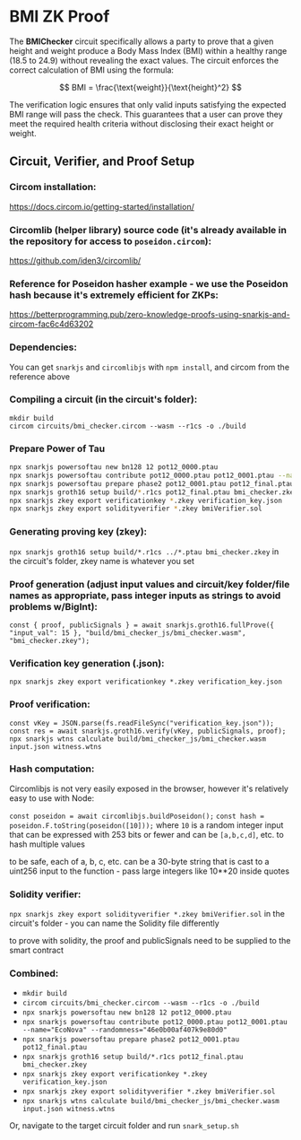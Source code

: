 # BMI ZK Proof

The **BMIChecker** circuit specifically allows a party to prove that a given height and weight produce a Body Mass Index (BMI) within a healthy range (18.5 to 24.9) without revealing the exact values. The circuit enforces the correct calculation of BMI using the formula:

$$
BMI = \frac{\text{weight}}{\text{height}^2}
$$

The verification logic ensures that only valid inputs satisfying the expected BMI range will pass the check. This guarantees that a user can prove they meet the required health criteria without disclosing their exact height or weight.

## Circuit, Verifier, and Proof Setup

### Circom installation:

https://docs.circom.io/getting-started/installation/

### Circomlib (helper library) source code (it's already available in the repository for access to `poseidon.circom`):

https://github.com/iden3/circomlib/

### Reference for Poseidon hasher example - we use the Poseidon hash because it's extremely efficient for ZKPs:

https://betterprogramming.pub/zero-knowledge-proofs-using-snarkjs-and-circom-fac6c4d63202

### Dependencies:

You can get `snarkjs` and `circomlibjs` with `npm install`, and circom from the reference above

### Compiling a circuit (in the circuit's folder):

`mkdir build` <br/>
`circom circuits/bmi_checker.circom --wasm --r1cs -o ./build`

### Prepare Power of Tau

```sh
npx snarkjs powersoftau new bn128 12 pot12_0000.ptau
npx snarkjs powersoftau contribute pot12_0000.ptau pot12_0001.ptau --name="EcoNova" --randomness="46e0b00af407k9e80d0"
npx snarkjs powersoftau prepare phase2 pot12_0001.ptau pot12_final.ptau
npx snarkjs groth16 setup build/*.r1cs pot12_final.ptau bmi_checker.zkey
npx snarkjs zkey export verificationkey *.zkey verification_key.json
npx snarkjs zkey export solidityverifier *.zkey bmiVerifier.sol
```

### Generating proving key (zkey):

`npx snarkjs groth16 setup build/*.r1cs ../*.ptau bmi_checker.zkey` in the circuit's folder, zkey name is whatever you set

### Proof generation (adjust input values and circuit/key folder/file names as appropriate, pass integer inputs as strings to avoid problems w/BigInt):

`const { proof, publicSignals } = await snarkjs.groth16.fullProve({ "input_val": 15 }, "build/bmi_checker_js/bmi_checker.wasm", "bmi_checker.zkey");`

### Verification key generation (.json):

`npx snarkjs zkey export verificationkey *.zkey verification_key.json`

### Proof verification:

`const vKey = JSON.parse(fs.readFileSync("verification_key.json"));`
`const res = await snarkjs.groth16.verify(vKey, publicSignals, proof);`
`npx snarkjs wtns calculate build/bmi_checker_js/bmi_checker.wasm input.json witness.wtns`

### Hash computation:

Circomlibjs is not very easily exposed in the browser, however it's relatively easy to use with Node:

`const poseidon = await circomlibjs.buildPoseidon();`
`const hash = poseidon.F.toString(poseidon([10]));` where `10` is a random integer input that can be expressed with 253 bits or fewer and can be `[a,b,c,d]`, etc. to hash multiple values

to be safe, each of a, b, c, etc. can be a 30-byte string that is cast to a uint256 input to the function - pass large integers like 10\*\*20 inside quotes

### Solidity verifier:

`npx snarkjs zkey export solidityverifier *.zkey bmiVerifier.sol` in the circuit's folder - you can name the Solidity file differently

to prove with solidity, the proof and publicSignals need to be supplied to the smart contract

### Combined:

- `mkdir build`
- `circom circuits/bmi_checker.circom --wasm --r1cs -o ./build`
- `npx snarkjs powersoftau new bn128 12 pot12_0000.ptau`
- `npx snarkjs powersoftau contribute pot12_0000.ptau pot12_0001.ptau --name="EcoNova" --randomness="46e0b00af407k9e80d0"`
- `npx snarkjs powersoftau prepare phase2 pot12_0001.ptau pot12_final.ptau`
- `npx snarkjs groth16 setup build/*.r1cs pot12_final.ptau bmi_checker.zkey`
- `npx snarkjs zkey export verificationkey *.zkey verification_key.json`
- `npx snarkjs zkey export solidityverifier *.zkey bmiVerifier.sol`
- `npx snarkjs wtns calculate build/bmi_checker_js/bmi_checker.wasm input.json witness.wtns`

Or, navigate to the target circuit folder and run `snark_setup.sh`
